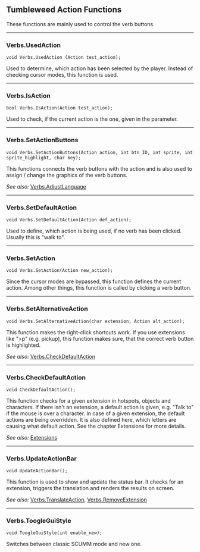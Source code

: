## Tumbleweed Action Functions

These functions are mainly used to control the verb buttons.

---

### Verbs.UsedAction

```
void Verbs.UsedAction (Action test_action);
```

Used to determine, which action has been selected by the player. Instead of checking cursor modes, this function is used.

---

### Verbs.IsAction

```
bool Verbs.IsAction(Action test_action);
```

Used to check, if the current action is the one, given in the parameter.

---

### Verbs.SetActionButtons

```
void Verbs.SetActionButtons(Action action, int btn_ID, int sprite, int sprite_highlight, char key);
```

This functions connects the verb buttons with the action and is also used to assign / change the graphics of the verb buttons.

*See also:*
[Verbs.AdjustLanguage](Tumbleweed_translation#verbsadjustlanguage)

---

### Verbs.SetDefaultAction

```
void Verbs.SetDefaultAction(Action def_action);
```

Used to define, which action is being used, if no verb has been clicked. Usually this is "walk to".

---

### Verbs.SetAction

```
void Verbs.SetAction(Action new_action);
```

Since the cursor modes are bypassed, this function defines the current action. Among other things, this function is called by clicking a verb button.

---

### Verbs.SetAlternativeAction

```
void Verbs.SetAlternativeAction(char extension, Action alt_action);
```

This function makes the right-click shortcuts work. If you use extensions like ">p" (e.g. pickup), this function makes sure, that the correct verb button is highlighted.

*See also:*
[Verbs.CheckDefaultAction](Tumbleweed_actions#verbscheckdefaultaction)

---

### Verbs.CheckDefaultAction

```
void CheckDefaultAction();
```

This function checks for a given extension in hotspots, objects and characters. If there isn't an extension, a default action is given, e.g.
"Talk to" if the mouse is over a character. In case of a given extension, the default actions are being overridden.
It is also defined here, which letters are causing what default action. See the chapter Extensions for more details.

*See also:*
[Extensions](Tumbleweed_extensions#tumbleweed-extensions)

---

### Verbs.UpdateActionBar

```
void UpdateActionBar();
```

This function is used to show and update the status bar. It checks for an extension, triggers the translation and renders the results on screen.

*See also:*
[Verbs.TranslateAction](Tumbleweed_translation#verbstranslateaction),
[Verbs.RemoveExtension](Tumbleweed_extensions#verbsremoveextension)

---

### Verbs.ToogleGuiStyle

```
void ToogleGuiStyle(int enable_new);
```

Switches between classic SCUMM mode and new one.
